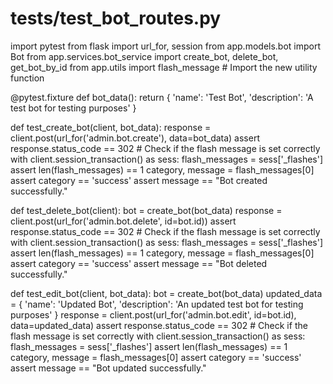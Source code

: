 # tests/test_bot_routes.py

import pytest
from flask import url_for, session
from app.models.bot import Bot
from app.services.bot_service import create_bot, delete_bot, get_bot_by_id
from app.utils import flash_message  # Import the new utility function

@pytest.fixture
def bot_data():
    return {
        'name': 'Test Bot',
        'description': 'A test bot for testing purposes'
    }

def test_create_bot(client, bot_data):
    response = client.post(url_for('admin.bot.create'), data=bot_data)
    assert response.status_code == 302
    # Check if the flash message is set correctly
    with client.session_transaction() as sess:
        flash_messages = sess['_flashes']
        assert len(flash_messages) == 1
        category, message = flash_messages[0]
        assert category == 'success'
        assert message == "Bot created successfully."

def test_delete_bot(client):
    bot = create_bot(bot_data)
    response = client.post(url_for('admin.bot.delete', id=bot.id))
    assert response.status_code == 302
    # Check if the flash message is set correctly
    with client.session_transaction() as sess:
        flash_messages = sess['_flashes']
        assert len(flash_messages) == 1
        category, message = flash_messages[0]
        assert category == 'success'
        assert message == "Bot deleted successfully."

def test_edit_bot(client, bot_data):
    bot = create_bot(bot_data)
    updated_data = {
        'name': 'Updated Bot',
        'description': 'An updated test bot for testing purposes'
    }
    response = client.post(url_for('admin.bot.edit', id=bot.id), data=updated_data)
    assert response.status_code == 302
    # Check if the flash message is set correctly
    with client.session_transaction() as sess:
        flash_messages = sess['_flashes']
        assert len(flash_messages) == 1
        category, message = flash_messages[0]
        assert category == 'success'
        assert message == "Bot updated successfully."
